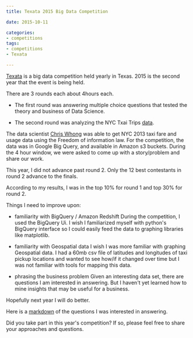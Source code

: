 ```yaml
---
title: Texata 2015 Big Data Competition

date: 2015-10-11

categories:
- competitions
tags:
- competitions
- Texata

---
```


[Texata](http://www.texata.com/) is a big data competition held yearly in Texas. 2015 is the second year that the event is being held.
<!--more-->

There are 3 rounds each about 4hours each.

- The first round was answering multiple choice questions that tested the theory and business of Data Science.

- The second round was analyzing the NYC Txai Trips [data](http://www.andresmh.com/nyctaxitrips/).

The data scientist [Chris Whong](http://chriswhong.com) was able to get NYC 2013 taxi fare and usage data using the Freedom of information law.
For the competition, the data was in Google Big Query, and available in Amazon s3 buckets.
During the 4 hour window, we were asked to come up with a story/problem and share our work.



This year, I did not advance past round 2. Only the 12 best contestants in round 2 advance to the finals.

According to my results, I was in the top 10% for round 1 and top 30% for round 2.

Things I need to improve upon:
- familiarity with BigQuery / Amazon Redshift
During the competition, I used the BigQuery Ui.
I wish I familiarized myself with python's BigQuery interface so I could easily feed the data to graphing libraries like matplotlib.

- familiarity with Geospatial data
I wish I was more familiar with graphing Geospatial data. I had a 60mb csv file of latitudes and longitudes of taxi pickup locations and wanted to see how/if it changed over time but I was not familiar with tools for mapping this data.

- phrasing the business problem
Given an interesting data set, there are questions I am interested in answering. But I haven't yet learned how to mine insights that may be useful for a business.

Hopefully next year I will do better.

Here is a [markdown](observations.txt) of the questions I was interested in answering.

Did you take part in this year's competition? If so, please feel free to share your approaches and questions.
